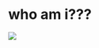 # who am i???

<img align="center" src="https://user-images.githubusercontent.com/88978694/189101292-f556eed2-0ba1-476c-91cd-7b89b12853dc.svg">
